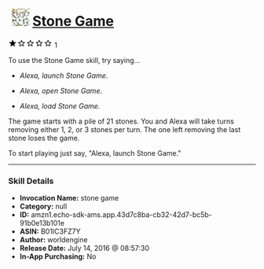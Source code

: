# &nbsp;<img src="skill_icon" alt="Stone Game icon" width="36"> [Stone Game](http://alexa.amazon.com/#skills/amzn1.echo-sdk-ams.app.43d7c8ba-cb32-42d7-bc5b-91b0e13b101e)
![1 stars](../../images/ic_star_black_18dp_1x.png)![1 stars](../../images/ic_star_border_black_18dp_1x.png)![1 stars](../../images/ic_star_border_black_18dp_1x.png)![1 stars](../../images/ic_star_border_black_18dp_1x.png)![1 stars](../../images/ic_star_border_black_18dp_1x.png) 1

To use the Stone Game skill, try saying...

* *Alexa, launch Stone Game.*

* *Alexa, open Stone Game.*

* *Alexa, load Stone Game.*

The game starts with a pile of 21 stones. You and Alexa will take turns removing either 1, 2, or 3 stones per turn. The one left removing the last stone loses the game. 

To start playing just say, "Alexa, launch Stone Game."

***

### Skill Details

* **Invocation Name:** stone game
* **Category:** null
* **ID:** amzn1.echo-sdk-ams.app.43d7c8ba-cb32-42d7-bc5b-91b0e13b101e
* **ASIN:** B01IC3FZ7Y
* **Author:** worldengine
* **Release Date:** July 14, 2016 @ 08:57:30
* **In-App Purchasing:** No
